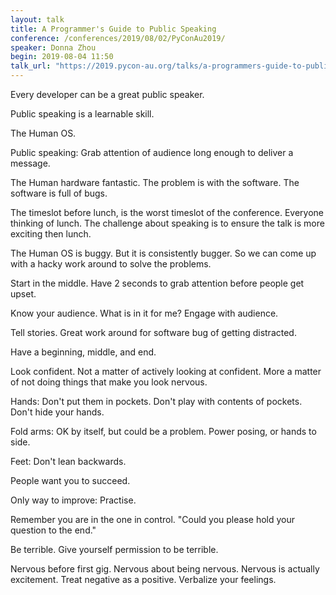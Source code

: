 ```yaml
---
layout: talk
title: A Programmer's Guide to Public Speaking
conference: /conferences/2019/08/02/PyConAu2019/
speaker: Donna Zhou
begin: 2019-08-04 11:50
talk_url: "https://2019.pycon-au.org/talks/a-programmers-guide-to-public-speaking"
---
```

Every developer can be a great public speaker.

Public speaking is a learnable skill.

The Human OS.

Public speaking: Grab attention of audience long enough to deliver a message.

The Human hardware fantastic. The problem is with the software. The software
is full of bugs.

The timeslot before lunch, is the worst timeslot of the conference. Everyone
thinking of lunch. The challenge about speaking is to ensure the talk
is more exciting then lunch.

The Human OS is buggy. But it is consistently bugger. So we can come up with
a hacky work around to solve the problems.

Start in the middle. Have 2 seconds to grab attention before people get upset.

Know your audience. What is in it for me? Engage with audience.

Tell stories. Great work around for software bug of getting distracted.

Have a beginning, middle, and end.

Look confident. Not a matter of actively looking at confident. More a matter
of not doing things that make you look nervous.

Hands: Don't put them in pockets. Don't play with contents of pockets. Don't
hide your hands.

Fold arms: OK by itself, but could be a problem. Power posing, or hands to side.

Feet: Don't lean backwards.

People want you to succeed.

Only way to improve: Practise.

Remember you are in the one in control. "Could you please hold your question
to the end."

Be terrible. Give yourself permission to be terrible.

Nervous before first gig. Nervous about being nervous. Nervous is
actually excitement. Treat negative as a positive. Verbalize your feelings.
